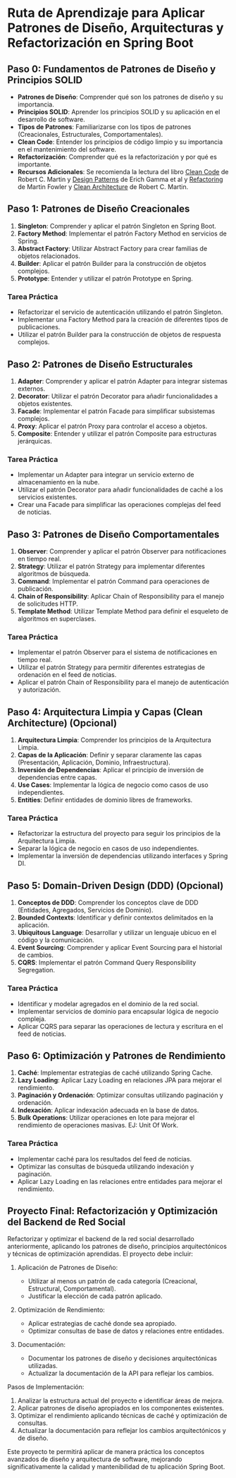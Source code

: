 # Ruta de Aprendizaje para Aplicar Patrones de Diseño, Arquitecturas y Refactorización en Spring Boot

## Paso 0: Fundamentos de Patrones de Diseño y Principios SOLID

- **Patrones de Diseño**: Comprender qué son los patrones de diseño y su importancia.
- **Principios SOLID**: Aprender los principios SOLID y su aplicación en el desarrollo de software.
- **Tipos de Patrones**: Familiarizarse con los tipos de patrones (Creacionales, Estructurales, Comportamentales).
- **Clean Code**: Entender los principios de código limpio y su importancia en el mantenimiento del software.
- **Refactorización**: Comprender qué es la refactorización y por qué es importante.
- **Recursos Adicionales**: Se recomienda la lectura del libro [Clean Code](./recursos/Clean%20Code.pdf) de Robert C. Martin y [Design Patterns](./recursos/Head%20First%20Design%20Patterns.pdf) de Erich Gamma et al y [Refactoring](./recursos/Refactoring%20-%20Improving%20Design.pdf) de Martin Fowler y [Clean Architecture](./recursos/Clean%20Architecture%20Craftsman%20Guide.pdf) de Robert C. Martin.

## Paso 1: Patrones de Diseño Creacionales

1. **Singleton**: Comprender y aplicar el patrón Singleton en Spring Boot.
2. **Factory Method**: Implementar el patrón Factory Method en servicios de Spring.
3. **Abstract Factory**: Utilizar Abstract Factory para crear familias de objetos relacionados.
4. **Builder**: Aplicar el patrón Builder para la construcción de objetos complejos.
5. **Prototype**: Entender y utilizar el patrón Prototype en Spring.

### Tarea Práctica

- Refactorizar el servicio de autenticación utilizando el patrón Singleton.
- Implementar una Factory Method para la creación de diferentes tipos de publicaciones.
- Utilizar el patrón Builder para la construcción de objetos de respuesta complejos.

## Paso 2: Patrones de Diseño Estructurales

1. **Adapter**: Comprender y aplicar el patrón Adapter para integrar sistemas externos.
2. **Decorator**: Utilizar el patrón Decorator para añadir funcionalidades a objetos existentes.
3. **Facade**: Implementar el patrón Facade para simplificar subsistemas complejos.
4. **Proxy**: Aplicar el patrón Proxy para controlar el acceso a objetos.
5. **Composite**: Entender y utilizar el patrón Composite para estructuras jerárquicas.

### Tarea Práctica

- Implementar un Adapter para integrar un servicio externo de almacenamiento en la nube.
- Utilizar el patrón Decorator para añadir funcionalidades de caché a los servicios existentes.
- Crear una Facade para simplificar las operaciones complejas del feed de noticias.

## Paso 3: Patrones de Diseño Comportamentales

1. **Observer**: Comprender y aplicar el patrón Observer para notificaciones en tiempo real.
2. **Strategy**: Utilizar el patrón Strategy para implementar diferentes algoritmos de búsqueda.
3. **Command**: Implementar el patrón Command para operaciones de publicación.
4. **Chain of Responsibility**: Aplicar Chain of Responsibility para el manejo de solicitudes HTTP.
5. **Template Method**: Utilizar Template Method para definir el esqueleto de algoritmos en superclases.

### Tarea Práctica

- Implementar el patrón Observer para el sistema de notificaciones en tiempo real.
- Utilizar el patrón Strategy para permitir diferentes estrategias de ordenación en el feed de noticias.
- Aplicar el patrón Chain of Responsibility para el manejo de autenticación y autorización.

## Paso 4: Arquitectura Limpia y Capas (Clean Architecture) (Opcional)

1. **Arquitectura Limpia**: Comprender los principios de la Arquitectura Limpia.
2. **Capas de la Aplicación**: Definir y separar claramente las capas (Presentación, Aplicación, Dominio, Infraestructura).
3. **Inversión de Dependencias**: Aplicar el principio de inversión de dependencias entre capas.
4. **Use Cases**: Implementar la lógica de negocio como casos de uso independientes.
5. **Entities**: Definir entidades de dominio libres de frameworks.

### Tarea Práctica

- Refactorizar la estructura del proyecto para seguir los principios de la Arquitectura Limpia.
- Separar la lógica de negocio en casos de uso independientes.
- Implementar la inversión de dependencias utilizando interfaces y Spring DI.

## Paso 5: Domain-Driven Design (DDD) (Opcional)

1. **Conceptos de DDD**: Comprender los conceptos clave de DDD (Entidades, Agregados, Servicios de Dominio).
2. **Bounded Contexts**: Identificar y definir contextos delimitados en la aplicación.
3. **Ubiquitous Language**: Desarrollar y utilizar un lenguaje ubicuo en el código y la comunicación.
4. **Event Sourcing**: Comprender y aplicar Event Sourcing para el historial de cambios.
5. **CQRS**: Implementar el patrón Command Query Responsibility Segregation.

### Tarea Práctica

- Identificar y modelar agregados en el dominio de la red social.
- Implementar servicios de dominio para encapsular lógica de negocio compleja.
- Aplicar CQRS para separar las operaciones de lectura y escritura en el feed de noticias.

## Paso 6: Optimización y Patrones de Rendimiento

1. **Caché**: Implementar estrategias de caché utilizando Spring Cache.
2. **Lazy Loading**: Aplicar Lazy Loading en relaciones JPA para mejorar el rendimiento.
3. **Paginación y Ordenación**: Optimizar consultas utilizando paginación y ordenación.
4. **Indexación**: Aplicar indexación adecuada en la base de datos.
5. **Bulk Operations**: Utilizar operaciones en lote para mejorar el rendimiento de operaciones masivas. EJ: Unit Of Work.

### Tarea Práctica

- Implementar caché para los resultados del feed de noticias.
- Optimizar las consultas de búsqueda utilizando indexación y paginación.
- Aplicar Lazy Loading en las relaciones entre entidades para mejorar el rendimiento.

## Proyecto Final: Refactorización y Optimización del Backend de Red Social

Refactorizar y optimizar el backend de la red social desarrollado anteriormente, aplicando los patrones de diseño, principios arquitectónicos y técnicas de optimización aprendidas. El proyecto debe incluir:

1. Aplicación de Patrones de Diseño:

   - Utilizar al menos un patrón de cada categoría (Creacional, Estructural, Comportamental).
   - Justificar la elección de cada patrón aplicado.

2. Optimización de Rendimiento:

   - Aplicar estrategias de caché donde sea apropiado.
   - Optimizar consultas de base de datos y relaciones entre entidades.

3. Documentación:
   - Documentar los patrones de diseño y decisiones arquitectónicas utilizadas.
   - Actualizar la documentación de la API para reflejar los cambios.

Pasos de Implementación:

1. Analizar la estructura actual del proyecto e identificar áreas de mejora.
2. Aplicar patrones de diseño apropiados en los componentes existentes.
3. Optimizar el rendimiento aplicando técnicas de caché y optimización de consultas.
4. Actualizar la documentación para reflejar los cambios arquitectónicos y de diseño.

Este proyecto te permitirá aplicar de manera práctica los conceptos avanzados de diseño y arquitectura de software, mejorando significativamente la calidad y mantenibilidad de tu aplicación Spring Boot.
